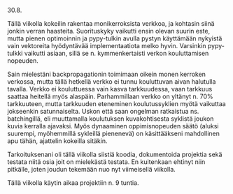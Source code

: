 30.8.

Tällä viikolla kokeilin rakentaa monikerroksista verkkoa, ja kohtasin siinä jonkin verran haasteita. Suorituskyky vaikutti ensin olevan suurin este, mutta pienen optimoinnin ja pypy-tulkin avulla pystyn käyttämään nykyistä vain vektoreita hyödyntävää implementaatiota melko hyvin. Varsinkin pypy-tulkki vaikutti asiaan, sillä se n. kymmenkertaisti verkon kouluttamisen nopeuden.

Sain mielestäni backpropagationin toimimaan oikein monen kerroken verkossa, mutta tällä hetkellä verkko ei tunnu kouluttuvan aivan halutulla tavalla. Verkko ei kouluttuessa vain kasva tarkkuudessa, vaan tarkkuus saattaa heitellä myös alaspäin. Parhammillaan verkko on yltänyt n. 70% tarkkuuteen, mutta tarkkuuden eteneminen koulutussyklien myötä vaikuttaa jokseenkin satunnaiselta. Uskon että saan ongelman ratkaistua ns. batchingillä, eli muuttamalla koulutuksen kuvakohtisesta syklistä joukon kuvia kerralla ajavaksi. Myös dynaaminen oppimisnopeuden säätö (aluksi suurempi, myöhemmillä sykleillä pienenevä) on käsittääkseni mahdollinen apu tähän, ajattelin kokeilla sitäkin.

Tarkoituksenani oli tällä viikolla siistiä koodia, dokumentoida projektia sekä testata niitä osia joit on mielekästä testata. En kuitenkaan ehtinyt niin pitkälle, joten joudun tekemään nuo nyt viimeisellä viikolla.

Tällä viikolla käytin aikaa projektiin n. 9 tuntia.
